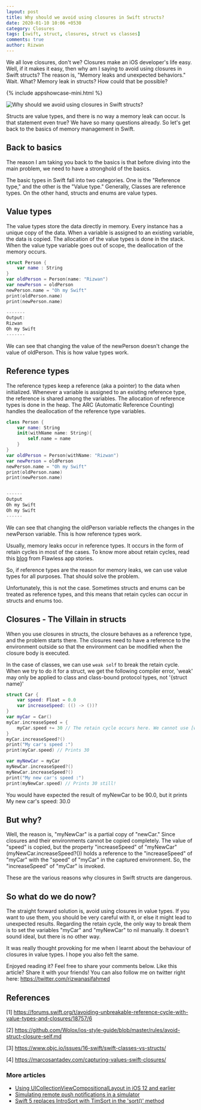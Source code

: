 ```yaml
---
layout: post
title: Why should we avoid using closures in Swift structs?
date: 2020-01-10 10:06 +0530
category: Closures
tags: [swift, struct, closures, struct vs classes]
comments: true
author: Rizwan
---
```


We all love closures, don't we? Closures make an iOS developer's life easy. Well, if it makes it easy, then why am I saying to avoid using closures in Swift structs? The reason is, "Memory leaks and unexpected behaviors."
Wait. What? Memory leak in structs? How could that be possible?

{% include appshowcase-mini.html %}

![Why should we avoid using closures in Swift structs?](/blog/assets/images/closuresinstructs.png)

Structs are value types, and there is no way a memory leak can occur.
Is that statement even true? We have so many questions already. So let's get back to the basics of memory management in Swift.

## **Back to basics**

The reason I am taking you back to the basics is that before diving into the main problem, we need to have a stronghold of the basics.

 The basic types in Swift fall into two categories. One is the "Reference type," and the other is the "Value type." Generally, Classes are reference types. On the other hand, structs and enums are value types.

## **Value types**

The value types store the data directly in memory. Every instance has a unique copy of the data. When a variable is assigned to an existing variable, the data is copied. The allocation of the value types is done in the stack. When the value type variable goes out of scope, the deallocation of the memory occurs.

```swift
struct Person {
    var name : String
}
var oldPerson = Person(name: "Rizwan")
var newPerson = oldPerson
newPerson.name = "Oh my Swift"
print(oldPerson.name)
print(newPerson.name)

-------
Output:
Rizwan
Oh my Swift
-------
```

We can see that changing the value of the newPerson doesn't change the value of oldPerson. This is how value types work.

## **Reference types**

The reference types keep a reference (aka a pointer) to the data when initialized. Whenever a variable is assigned to an existing reference type, the reference is shared among the variables. The allocation of reference types is done in the heap. The ARC (Automatic Reference Counting) handles the deallocation of the reference type variables.

```swift
class Person {
    var name: String
    init(withName name: String){
        self.name = name
    }
}
var oldPerson = Person(withName: "Rizwan")
var newPerson = oldPerson
newPerson.name = "Oh my Swift"
print(oldPerson.name)
print(newPerson.name)


------
Output
Oh my Swift
Oh my Swift
------
```

We can see that changing the oldPerson variable reflects the changes in the newPerson variable. This is how reference types work.

Usually, memory leaks occur in reference types. It occurs in the form of retain cycles in most of the cases. To know more about retain cycles, read this [blog](https://medium.com/flawless-app-stories/memory-leaks-in-swift-bfd5f95f3a74) from Flawless app stories.

So, if reference types are the reason for memory leaks, we can use value types for all purposes. That should solve the problem.

Unfortunately, this is not the case. Sometimes structs and enums can be treated as reference types, and this means that retain cycles can occur in structs and enums too.

## **Closures - The Villain in structs**

When you use closures in structs, the closure behaves as a reference type, and the problem starts there. The closures need to have a reference to the environment outside so that the environment can be modified when the closure body is executed.

In the case of classes, we can use `weak self` to break the retain cycle. When we try to do it for a struct, we get the following compiler error, 'weak' may only be applied to class and class-bound protocol types, not '{struct name}'

```swift
struct Car {
    var speed: Float = 0.0
    var increaseSpeed: (() -> ())?
}
var myCar = Car()
myCar.increaseSpeed = {
    myCar.speed += 30 // The retain cycle occurs here. We cannot use [weak myCar] as myCar is a value type.
}
myCar.increaseSpeed?()
print("My car's speed :")
print(myCar.speed) // Prints 30

var myNewCar = myCar
myNewCar.increaseSpeed?()
myNewCar.increaseSpeed?()
print("My new car's speed :")
print(myNewCar.speed) // Prints 30 still!
```

You would have expected the result of myNewCar to be 90.0, but it prints My new car's speed: 30.0

## **But why?**

Well, the reason is, "myNewCar" is a partial copy of "newCar." Since closures and their environments cannot be copied completely. The value of "speed" is copied, but the property "increaseSpeed" of "myNewCar" (myNewCar.increaseSpeed?()) holds a reference to the "increaseSpeed" of "myCar" with the "speed" of "myCar" in the captured environment. So, the "increaseSpeed" of "myCar" is invoked.

These are the various reasons why closures in Swift structs are dangerous.

## **So what do we do now?**

The straight forward solution is, avoid using closures in value types. If you want to use them, you should be very careful with it, or else it might lead to unexpected results.
Regarding the retain cycle, the only way to break them is to set the variables "myCar" and "myNewCar" to nil manually. It doesn't sound ideal, but there is no other way.

It was really thought provoking for me when I learnt about the behaviour of closures in value types. I hope you also felt the same.

 Enjoyed reading it? Feel free to share your comments below. Like this article? Share it with your friends!
 You can also follow me on twitter right here: <https://twitter.com/rizwanasifahmed>

## **References**

 [1] <https://forums.swift.org/t/avoiding-unbreakable-reference-cycle-with-value-types-and-closures/18757/6>

 [2] <https://github.com/Wolox/ios-style-guide/blob/master/rules/avoid-struct-closure-self.md>

 [3] <https://www.objc.io/issues/16-swift/swift-classes-vs-structs/>

 [4] <https://marcosantadev.com/capturing-values-swift-closures/>

### More articles

- [Using UICollectionViewCompositionalLayout in iOS 12 and earlier](/blog/2020/03/18/using-uicollectionviewcompositionallayout-in-ios-12-and-earlier/)
- [Simulating remote push notifications in a simulator](/blog/2020/02/13/simulating-remote-push-notifications-in-a-simulator/)
- [Swift 5 replaces IntroSort with TimSort in the 'sort()' method](/blog/2019/09/29/swift-5-replaces-introsort-with-timsort-in-the-sort-method/)
